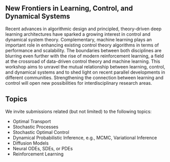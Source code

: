 ## New Frontiers in Learning, Control, and Dynamical Systems

Recent advances in algorithmic design and principled, theory-driven deep learning architectures have sparked a growing interest in control and dynamical system theory. Complementary, machine learning plays an important role in enhancing existing control theory algorithms in terms of performance and scalability. The boundaries between both disciplines are blurring even further with the rise of modern reinforcement learning, a field at the crossroad of data-driven control theory and machine learning. This workshop aims to unravel the mutual relationship between learning, control, and dynamical systems and to shed light on recent parallel developments in different communities. Strengthening the connection between learning and control will open new possibilities for interdisciplinary research areas.

## Topics

We invite submissions related (but not limited) to the following topics:

- Optimal Transport
- Stochastic Processes
- Stochastic Optimal Control
- Dynamical Probabilistic Inference, e.g., MCMC, Variational Inference
- Diffusion Models
- Neural ODEs, SDEs, or PDEs
- Reinforcement Learning